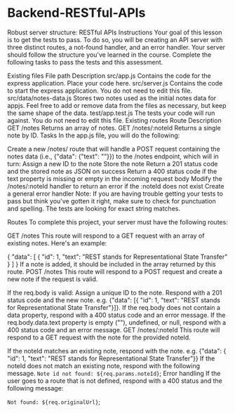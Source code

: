# Backend-RESTful-APIs
Robust server structure: RESTful APIs
Instructions
Your goal of this lesson is to get the tests to pass. To do so, you will be creating an API server with three distinct routes, a not-found handler, and an error handler.
Your server should follow the structure you've learned in the course. Complete the following tasks to pass the tests and this assessment.

Existing files
File path	Description
src/app.js	Contains the code for the express application. Place your code here.
src/server.js	Contains the code to start the express application. You do not need to edit this file.
src/data/notes-data.js	Stores two notes used as the initial notes data for appjs. Feel free to add or remove data from the files as necessary, but keep the same shape of the data.
test/app.test.js	The tests your code will run against. You do not need to edit this file.
Existing routes
Route	Description
GET /notes	Returns an array of notes.
GET /notes/:noteId	Returns a single note by ID.
Tasks
In the app.js file, you will do the following:

Create a new /notes/ route that will handle a POST request containing the notes data (i.e., {"data": {"text": "<note-text-here>"}}) to the /notes endpoint, which will in turn:
Assign a new ID to the note
Store the note
Return a 201 status code and the stored note as JSON on success
Return a 400 status code if the text property is missing or empty in the incoming request body
Modify the /notes/:noteId handler to return an error if the :noteId does not exist
Create a general error handler
Note: If you are having trouble getting your tests to pass but think you've gotten it right, make sure to check for punctuation and spelling. The tests are looking for exact string matches.

Routes
To complete this project, your server must have the following routes:

GET /notes
This route will respond to a GET request with an array of existing notes. Here's an example:

{
  "data": [
    { "id": 1, "text": "REST stands for Representational State Transfer" }
  ]
}
If a note is added, it should be included in the array returned by this route.
POST /notes
This route will respond to a POST request and create a new note if the request is valid.

If the req.body is valid:
Assign a unique ID to the note.
Respond with a 201 status code and the new note. e.g. {"data": [{ "id": 1, "text": "REST stands for Representational State Transfer"}]}.
If the req.body does not contain a data property, respond with a 400 status code and an error message.
If the req.body.data.text property is empty (""), undefined, or null, respond with a 400 status code and an error message.
GET /notes/:noteId
This route will respond to a GET request with the note for the provided noteId.

If the noteId matches an existing note, respond with the note. e.g. {"data": { "id": 1, "text": "REST stands for Representational State Transfer"}}
If the noteId does not match an existing note, respond with the following message.
`Note id not found: ${req.params.noteId}`;
Error handling
If the user goes to a route that is not defined, respond with a 400 status and the following message:

`Not found: ${req.originalUrl}`;
